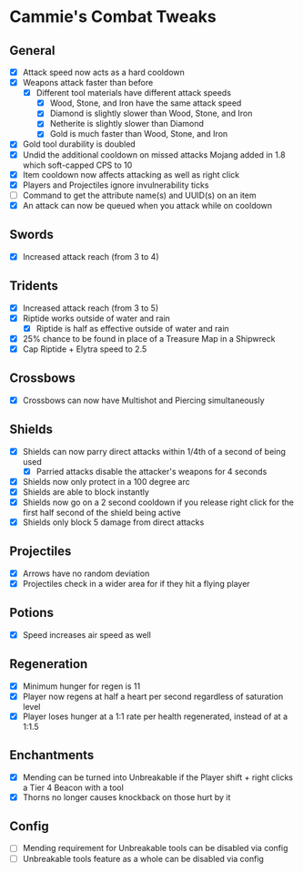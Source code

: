 # Cammie's Combat Tweaks

## General
- [x] Attack speed now acts as a hard cooldown
- [x] Weapons attack faster than before
  - [x] Different tool materials have different attack speeds
    - [x] Wood, Stone, and Iron have the same attack speed
    - [x] Diamond is slightly slower than Wood, Stone, and Iron
    - [x] Netherite is slightly slower than Diamond
    - [x] Gold is much faster than Wood, Stone, and Iron
- [x] Gold tool durability is doubled
- [x] Undid the additional cooldown on missed attacks Mojang added in 1.8 which soft-capped CPS to 10
- [x] Item cooldown now affects attacking as well as right click
- [x] Players and Projectiles ignore invulnerability ticks
- [ ] Command to get the attribute name(s) and UUID(s) on an item
- [x] An attack can now be queued when you attack while on cooldown

## Swords
- [x] Increased attack reach (from 3 to 4)

## Tridents
- [x] Increased attack reach (from 3 to 5)
- [x] Riptide works outside of water and rain
  - [x] Riptide is half as effective outside of water and rain
- [x] 25% chance to be found in place of a Treasure Map in a Shipwreck
- [x] Cap Riptide + Elytra speed to 2.5

## Crossbows
- [x] Crossbows can now have Multishot and Piercing simultaneously

## Shields
- [x] Shields can now parry direct attacks within 1/4th of a second of being used
  - [x] Parried attacks disable the attacker's weapons for 4 seconds
- [x] Shields now only protect in a 100 degree arc
- [x] Shields are able to block instantly
- [x] Shields now go on a 2 second cooldown if you release right click for the first half second of the shield being active
- [x] Shields only block 5 damage from direct attacks

## Projectiles
- [x] Arrows have no random deviation
- [x] Projectiles check in a wider area for if they hit a flying player

## Potions
- [x] Speed increases air speed as well

## Regeneration
- [x] Minimum hunger for regen is 11
- [x] Player now regens at half a heart per second regardless of saturation level
- [x] Player loses hunger at a 1:1 rate per health regenerated, instead of at a 1:1.5

## Enchantments
- [x] Mending can be turned into Unbreakable if the Player shift + right clicks a Tier 4 Beacon with a tool
- [x] Thorns no longer causes knockback on those hurt by it

## Config
- [ ] Mending requirement for Unbreakable tools can be disabled via config
- [ ] Unbreakable tools feature as a whole can be disabled via config
